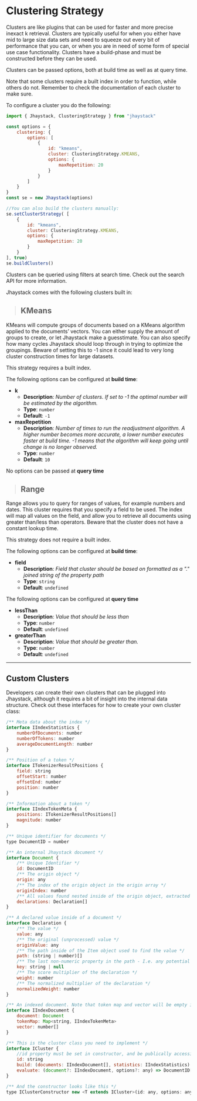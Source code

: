 # Clustering Strategy

Clusters are like plugins that can be used for faster and more precise inexact k retrieval. Clusters are typically useful for when you either have mid to large size data sets and need to squeeze out every bit of performance that you can, or when you are in need of some form of special use case functionality. Clusters have a build-phase and must be constructed before they can be used.

Clusters can be passed options, both at build time as well as at query time.

Note that some clusters require a built index in order to function, while others do not. Remember to check the documentation of each cluster to make sure.

To configure a cluster you do the following:

```javascript
import { Jhaystack, ClusteringStrategy } from "jhaystack"

const options = {
    clustering: {
        options: [
            {
                id: "kmeans",
                cluster: ClusteringStrategy.KMEANS,
                options: {
                    maxRepetition: 20
                }
            }
        ]
    }
}
const se = new Jhaystack(options)

//You can also build the clusters manually:
se.setClusterStrategy( [
    {
        id: "kmeans",
        cluster: ClusteringStrategy.KMEANS,
        options: {
            maxRepetition: 20
        }
    }
], true)
se.buildClusters()
```

Clusters can be queried using filters at search time. Check out the search API for more information.

Jhaystack comes with the following clusters built in:

> ## KMeans

KMeans will compute groups of documents based on a KMeans algorithm applied to the documents’ vectors. You can either supply the amount of groups to create, or let Jhaystack make a guesstimate. You can also specify how many cycles Jhaystack should loop through in trying to optimize the groupings. Beware of setting this to -1 since it could lead to very long cluster construction times for large datasets.

This strategy requires a built index.

The following options can be configured at **build time**:
 - **k** 
   - **Description**: *Number of clusters. If set to -1 the optimal number will be estimated by the algorithm.*
   - **Type**: `number`
   - **Default**: `-1`
 - **maxRepetition** 
   - **Description**: *Number of times to run the readjustment algorithm. A higher number becomes more accurate, a lower number executes faster at build time. -1 means that the algorithm will keep going until change is no longer observed.*
   - **Type**: `number`
   - **Default**: `10`

No options can be passed at **query time**

> ## Range

Range allows you to query for ranges of values, for example numbers and dates. This cluster requires that you specify a field to be used. The index will map all values on the field, and allow you to retrieve all documents using greater than/less than operators. Beware that the cluster does not have a constant lookup time.

This strategy does not require a built index.

The following options can be configured at **build time**:
 - **field** 
   - **Description**: *Field that cluster should be based on formatted as a "." joined string of the property path*
   - **Type**: `string`
   - **Default**: `undefined`

The following options can be configured at **query time**
 - **lessThan** 
   - **Description**: *Value that should be less than*
   - **Type**: `number`
   - **Default**: `undefined`
 - **greaterThan** 
   - **Description**: *Value that should be greater than.*
   - **Type**: `number`
   - **Default**: `undefined`

--- 

## Custom Clusters

Developers can create their own clusters that can be plugged into Jhaystack, although it requires a bit of insight into the internal data structure. Check out these interfaces for how to create your own cluster class:

```javascript
/** Meta data about the index */
interface IIndexStatistics {
	numberOfDocuments: number
	numberOfTokens: number
	averageDocumentLength: number
}

/** Position of a token */
interface ITokenizerResultPositions {
	field: string
	offsetStart: number
	offsetEnd: number
	position: number
}

/** Information about a token */
interface IIndexTokenMeta {
	positions: ITokenizerResultPositions[]
	magnitude: number
}

/** Unique identifier for documents */
type DocumentID = number

/** An internal Jhaystack document */
interface Document {
	/** Unique Identifier */
	id: DocumentID
	/** The origin object */
	origin: any
	/** The index of the origin object in the origin array */
	originIndex: number
	/** All values found nested inside of the origin object, extracted using the extraction strategy */
	declarations: Declaration[]
}

/** A declared value inside of a document */
interface Declaration {
	/** The value */
	value: any
	/** The original (unprocessed) value */
	originValue: any
	/** The path inside of the Item object used to find the value */
	path: (string | number)[]
	/** The last non-numeric property in the path - I.e. any potential array index removed */
	key: string | null
	/** The score multiplier of the declaration */
	weight: number
	/** The normalized multiplier of the declaration */
	normalizedWeight: number
}

/** An indexed document. Note that token map and vector will be empty if an index has not been built */
interface IIndexDocument {
	document: Document
	tokenMap: Map<string, IIndexTokenMeta>
	vector: number[]
}

/** This is the cluster class you need to implement */
interface ICluster {
    //id property must be set in constructor, and be publically accessible
	id: string
	build: (documents: IIndexDocument[], statistics: IIndexStatistics) => void
	evaluate: (document?: IIndexDocument, options?: any) => DocumentID[]
}

/** And the constructor looks like this */
type IClusterConstructor new <T extends ICluster>(id: any, options: any): T
```

